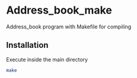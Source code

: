 # Address_book_make
Address_book program with Makefile for compiling

## Installation

Execute inside the main directory
```bash
make
```
